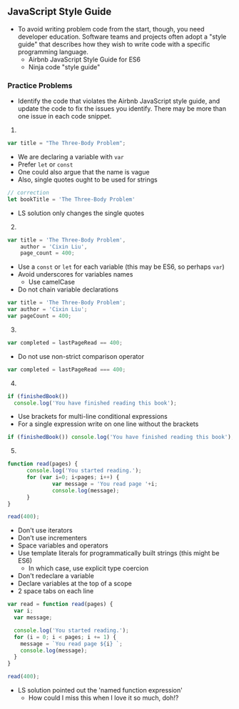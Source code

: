 ## JavaScript Style Guide

- To avoid writing problem code from the start, though, you need developer education. Software teams and projects often adopt a "style guide" that describes how they wish to write code with a specific programming language.
  +  Airbnb JavaScript Style Guide for ES6
  + Ninja code "style guide"

### Practice Problems
- Identify the code that violates the Airbnb JavaScript style guide, and update the code to fix the issues you identify. There may be more than one issue in each code snippet.
1. 
```js
var title = "The Three-Body Problem";
```
  + We are declaring a variable with `var`
  + Prefer `let` or `const`
  + One could also argue that the name is vague
  + Also, single quotes ought to be used for strings
```js
// correction
let bookTitle = 'The Three-Body Problem'
```
  + LS solution only changes the single quotes
2. 
```js
var title = 'The Three-Body Problem',
    author = 'Cixin Liu',
    page_count = 400;
```
  + Use a `const` or `let` for each variable (this may be ES6, so perhaps `var`)
  + Avoid underscores for variables names
    * Use camelCase
  + Do not chain variable declarations
```js
var title = 'The Three-Body Problem';
var author = 'Cixin Liu';
var pageCount = 400;
```
3. 
```js
var completed = lastPageRead == 400;
```
  + Do not use non-strict comparison operator
```js
var completed = lastPageRead === 400;
```
4.
```js
if (finishedBook())
  console.log('You have finished reading this book');
```
  + Use brackets for multi-line conditional expressions
  + For a single expression write on one line without the brackets
```js
if (finishedBook()) console.log('You have finished reading this book');
```
5.
```js
function read(pages) {
      console.log('You started reading.');
      for (var i=0; i<pages; i++) {
              var message = 'You read page '+i;
              console.log(message);
      }
}

read(400);
```
  + Don't use iterators
  + Don't use incrementers
  + Space variables and operators
  + Use template literals for programmatically built strings (this might be ES6)
    * In which case, use explicit type coercion
  + Don't redeclare a variable
  + Declare variables at the top of a scope
  + 2 space tabs on each line
```js
var read = function read(pages) {
  var i;
  var message;

  console.log('You started reading.');
  for (i = 0; i < pages; i += 1) {
    message = `You read page ${i} `;
    console.log(message);
  }
}

read(400);
```
  + LS solution pointed out the 'named function expression'
    * How could I miss this when I love it so much, doh!?